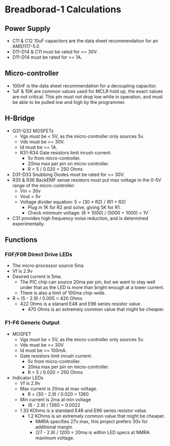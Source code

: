 # Breadborad-1 Calculations

## Power Supply

- C11 & C12 10uF capacitors are the data sheet recommendation for an AMS1117-5.0
- D11-D14 & C11 must be rated for >= 30V.
- D11-D14 must be rated for >= 1A.

## Micro-controller

- 100nF is the data sheet recommendation for a decoupling capacitor.
- 1uF & 10K are common values used for MCLR hold up, the exact values are not 
  critical.  This pin must not drop low while in operation, and must be able to
  be pulled low and high by the programmer.

## H-Bridge

- Q31-Q32 MOSFETs
  - Vgs must be < 5V, as the micro-controller only sources 5v.
  - Vds must be >= 30V.
  - Id must be >= 1A.
  - R31-R34 Gate resistors limit inrush current:
    - 5v from micro-controller.
    - 20ma max per pin on micro-controller.
    - R = 5 / 0.020 = 250 Ohms
- D31-D33 Snubbing Diodes must be rated for >= 30V.
- R35 & R36 BackEMF sense resistors must put max voltage in the 0-5V range of the
  micro-controller:
  - Vin = 30v
  - Vout = 5v
  - Voltage divider equation: 5 = (30 * R2) / (R1 + R2)
    - Plug in 1K for R2 and solve, giving 5K for R1.
    - Check minimum voltage: (6 * 1000) / (5000 + 1000) = 1V
- C31 provides high frequency noise reduction, and is determined experimentally.

## Functions

### F0F/F0R Direct Drive LEDs

- The micro-processor source 5ma
- Vf is 2.9v
- Desired current is 5ma.
  - The PIC chip can source 20ma per pin, but we want to stay well under that as the LED is 
    more than bright enough at a lower current.
  - There is also a limit of 100ma chip-wide.
- R = (5 - 2.9) / 0.005 = 420 Ohms
  - 422 Ohms is a stanard E48 and E96 series resistor value.
    - 470 Ohms is an extremely common value that might be cheaper.

### F1-F6 Generic Output

- MOSFET
  - Vgs must be < 5V, as the micro-controller only sources 5v.
  - Vds must be >= 30V.
  - Id must be >= 100mA.
  - Gate resistors limit inrush current:
    - 5v from micro-controller.
    - 20ma max per pin on micro-controller.
    - R = 5 / 0.020 = 250 Ohms
- Indicator LEDs
  - Vf is 2.9v
  - Max current is 20ma at max voltage.
    - R = (30 - 2.9) / 0.020 = 1360
  - Min current is 2ma at min voltage
    - (6 - 2.9) / 1360 = 0.0022
  - 1.33 KOhms is a standard E48 and E96 series resistor value.
    - 1.2 KOhms is an extremely common value that might be cheaper.
      - NMRA specifies 27v max, this project prefers 30v for additional margin.
      - (27 - 2.9) / 1200 = 20ma is within LED specs at NMRA maximum voltage.


